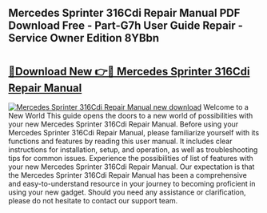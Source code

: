 ## Mercedes Sprinter 316Cdi Repair Manual PDF Download Free - Part-G7h User Guide Repair - Service Owner Edition 8YBbn

# <h2><a href="http://bc76977.oget.top/?id=Mercedes+Sprinter+316Cdi+Repair+Manual">🔗Download New 👉🔴 Mercedes Sprinter 316Cdi Repair Manual</a></h2>

[![Mercedes Sprinter 316Cdi Repair Manual new download](https://i.imgur.com/5g1atiW.png)](http://bc76977.oget.top/?id=Mercedes+Sprinter+316Cdi+Repair+Manual)
Welcome to a New World This guide opens the doors to a new world of possibilities with your new Mercedes Sprinter 316Cdi Repair Manual. Before using your Mercedes Sprinter 316Cdi Repair Manual, please familiarize yourself with its functions and features by reading this user manual. It includes clear instructions for installation, setup, and operation, as well as troubleshooting tips for common issues. Experience the possibilities of list of features with your new Mercedes Sprinter 316Cdi Repair Manual. Our expectation is that the Mercedes Sprinter 316Cdi Repair Manual has been a comprehensive and easy-to-understand resource in your journey to becoming proficient in using your new gadget. Should you need any assistance or clarification, please do not hesitate to contact our support team.
